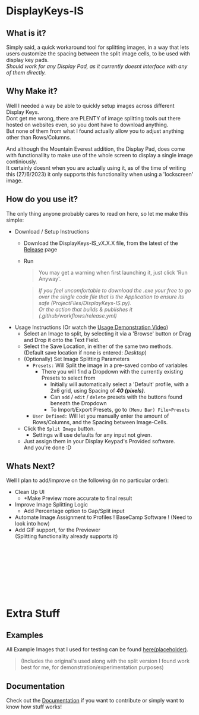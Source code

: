 # DisplayKeys-IS

## What is it?
Simply said, a quick workaround tool for splitting images, in a way that lets users customize the spacing between the split image cells, to be used with display key pads.  
_Should work for any Display Pad, as it currently doesnt interface with any of them directly._

## Why Make it?
Well I needed a way be able to quickly setup images across different Display Keys.  
Dont get me wrong, there are PLENTY of image splitting tools out there hosted on websites even, so you dont have to download anything.  
But none of them from what I found actually allow you to adjust anything other than  Rows/Columns.  

And although the Mountain Everest addition, the Display Pad, does come with functionallity to make use of the whole screen to display a single image continiously.  
It certainly doesnt when you are actually using it, as of the time of writing this (27/6/2023) it only supports this functionality when using a 'lockscreen' image.

## How do you use it?
The only thing anyone probably cares to read on here, so let me make this simple:
- Download / Setup Instructions
	- Download the DisplayKeys-IS_vX.X.X file, from the latest of the [Release](https://github.com/Neuffexx/DisplayKeys-IS/releases) page 
	- Run
		> You may get a warning when first launching it, just click 'Run Anyway'.

  		> _If you feel uncomfortable to download the .exe your free to go over the single code file that is the Application to ensure its safe (ProjectFiles/DisplayKeys-IS.py).  
  		  Or the action that builds & publishes it (.github/workflows/release.yml)_
- Usage Instructions (Or watch the [Usage Demonstration Video](https://youtu.be/D6juk_5pe5Q))
	- Select an Image to split, by selecting it via a 'Browse' button or Drag and Drop it onto the Text Field.
	- Select the Save Location, in either of the same two methods. (Default save location if none is entered: _Desktop_)
	- (Optionally) Set Image Splitting Parameters
		- `Presets:` Will Split the image in a pre-saved combo of variables
          - There you will find a Dropdown with the currently existing Presets to select from
            - Initially will automatically select a 'Default' profile, with a 2x6 grid, using Spacing of **_40 (pixels)_**.
            - Can `add` / `edit` / `delete` presets with the buttons found beneath the Dropdown
            - To Import/Export Presets, go to `(Menu Bar) File>Presets`
		- `User Defined:` Will let you manually enter the amount of Rows/Columns, and the Spacing between Image-Cells.
	- Click the `Split Image` button.
  		- Settings will use defaults for any input not given.
	- Just assign them in your Display Keypad's Provided software.  
	  And you're done :D

## Whats Next?
Well I plan to add/improve on the following (in no particular order):
- Clean Up UI
  - +Make Preview more accurate to final result
- Improve Image Splitting Logic
  - Add Percentage option to Gap/Split input
- Automate Image Assignment to Profiles ! BaseCamp Software ! (Need to look into how)
- Add GIF support, for the Previewer  
  (Splitting functionality already supports it)

<pre>






	

</pre>

# Extra Stuff
## Examples
All Example Images that I used for testing can be found [here(placeholder)]().
> (Includes the original's used along with the split version I found work best for me, for demonstration/experimentation purposes)
## Documentation
Check out the [Documentation](https://github.com/Neuffexx/DisplayKeys-IS/blob/Development/DOCUMENTATION.md) if you want to contribute or simply want to know how stuff works!
